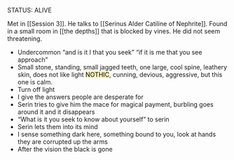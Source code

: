STATUS: ALIVE

Met in [[Session 3]]. He talks to [[Serinus Alder Catiline of Nephrite]]. Found in a small room in [[the depths]] that is blocked by vines. He did not seem threatening. 

-   Undercommon “and is it I that you seek” “if it is me that you see approach”
-   Small stone, standing, small jagged teeth, one large, cool spine, leathery skin, does not like light <mark style="background: #FFF3A3A6;">NOTHIC</mark>, cunning, devious, aggressive, but this one is calm.
-   Turn off light
-   I give the answers people are desperate for 
-   Serin tries to give him the mace for magical payment, burbling goes around it and it disappears
-   “What is it you seek to know about yourself” to serin
-   Serin lets them into its mind
-   I sense something dark here, something bound to you, look at hands they are corrupted up the arms
-   After the vision the black is gone